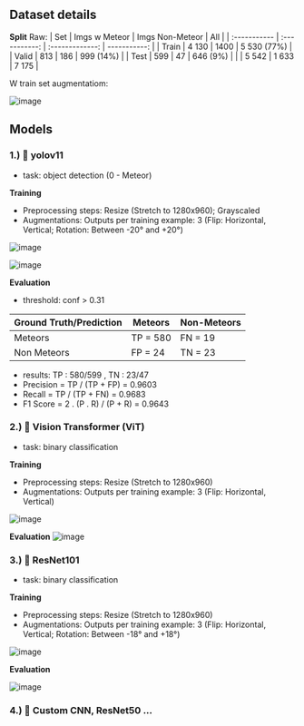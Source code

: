 ## Dataset details



**Split**
Raw:
| Set          | Imgs w Meteor | Imgs Non-Meteor |     All          |
| :----------- | :-----------: | :-------------: | -----------:     | 
| Train        |   4 130       | 1400            | 5 530 (77%)      |
| Valid        |   813         | 186             | 999  (14%)       |
| Test         |   599         | 47              | 646  (9%)        |
|              |   5 542       | 1 633           | 7 175            |

W train set augmentatiom:

![image](https://github.com/user-attachments/assets/075e4ea0-7ac6-48ff-82ed-fe702faba88b)

## Models
### 1.) :milky_way: yolov11

- task: object detection (0 - Meteor)

**Training**
- Preprocessing steps: Resize (Stretch to 1280x960); Grayscaled
- Augmentations: Outputs per training example: 3 (Flip: Horizontal, Vertical; Rotation: Between -20° and +20°)
  
![image](https://github.com/user-attachments/assets/28762d2b-dd6c-4899-9fc6-a73e83743b95)

![image](https://github.com/user-attachments/assets/a9b0b386-48e1-4861-b255-f8cde316394e)



**Evaluation**
- threshold: conf > 0.31

| Ground Truth/Prediction | Meteors   | Non-Meteors   |
|--------------------|-------------|-------------|
| Meteors            | TP = 580    | FN = 19     |
| Non Meteors        | FP = 24     | TN = 23     |

- results: TP : 580/599 , TN : 23/47
- Precision = TP / (TP + FP) = 0.9603
- Recall = TP / (TP + FN) = 0.9683
- F1 Score = 2 . (P . R) / (P + R) = 0.9643



### 2.) :milky_way: Vision Transformer (ViT)

- task: binary classification

**Training**
- Preprocessing steps: Resize (Stretch to 1280x960)
- Augmentations: Outputs per training example: 3 (Flip: Horizontal, Vertical)

![image](https://github.com/user-attachments/assets/123055a7-2cc9-48ac-838f-5be9db96507e)

**Evaluation**
![image](https://github.com/user-attachments/assets/e2e507ba-a921-4fd7-a7eb-a969fd59084d)



### 3.) :milky_way: ResNet101

- task: binary classification

**Training**
- Preprocessing steps: Resize (Stretch to 1280x960)
- Augmentations: Outputs per training example: 3 (Flip: Horizontal, Vertical; Rotation: Between -18° and +18°)

![image](https://github.com/user-attachments/assets/22ee9367-3d70-4867-a01e-549c3daf559a)

**Evaluation**

![image](https://github.com/user-attachments/assets/7e757e66-931d-437d-b180-8bb73ea701e6)




### 4.) :milky_way: Custom CNN, ResNet50 ...

